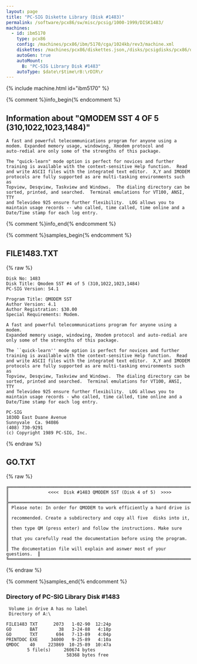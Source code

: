 ```yaml
---
layout: page
title: "PC-SIG Diskette Library (Disk #1483)"
permalink: /software/pcx86/sw/misc/pcsig/1000-1999/DISK1483/
machines:
  - id: ibm5170
    type: pcx86
    config: /machines/pcx86/ibm/5170/cga/1024kb/rev3/machine.xml
    diskettes: /machines/pcx86/diskettes.json,/disks/pcsigdisks/pcx86/diskettes.json
    autoGen: true
    autoMount:
      B: "PC-SIG Library Disk #1483"
    autoType: $date\r$time\rB:\rDIR\r
---
```


{% include machine.html id="ibm5170" %}

{% comment %}info_begin{% endcomment %}

## Information about "QMODEM SST 4 OF 5 (310,1022,1023,1484)"

    A fast and powerful telecommunications program for anyone using a
    modem. Expanded memory usage, windowing, Xmodem protocol and
    auto-redial are only some of the strengths of this package.
    
    The "quick-learn" mode option is perfect for novices and further
    training is available with the context-sensitive Help function.  Read
    and write ASCII files with the integrated text editor.  X,Y and IMODEM
    protocols are fully supported as are multi-tasking environments such as
    Topview, Desqview, Taskview and Windows.  The dialing directory can be
    sorted, printed, and searched.  Terminal emulations for VT100, ANSI, TTY
    and Televideo 925 ensure further flexibility.  LOG allows you to
    maintain usage records -- who called, time called, time online and a
    Date/Time stamp for each log entry.
{% comment %}info_end{% endcomment %}

{% comment %}samples_begin{% endcomment %}

## FILE1483.TXT

{% raw %}
```
Disk No: 1483                                                           
Disk Title: Qmodem SST #4 of 5 (310,1022,1023,1484)                     
PC-SIG Version: S4.1                                                    
                                                                        
Program Title: QMODEM SST                                               
Author Version: 4.1                                                     
Author Registration: $30.00                                             
Special Requirements: Modem.                                            
                                                                        
A fast and powerful telecommunications program for anyone using a modem.
Expanded memory usage, windowing, Xmodem protocol and auto-redial are   
only some of the strengths of this package.                             
                                                                        
The ``quick-learn'' mode option is perfect for novices and further      
training is available with the context-sensitive Help function.  Read   
and write ASCII files with the integrated text editor.  X,Y and IMODEM  
protocols are fully supported as are multi-tasking environments such as 
Topview, Desqview, Taskview and Windows.  The dialing directory can be  
sorted, printed and searched.  Terminal emulations for VT100, ANSI, TTY 
and Televideo 925 ensure further flexibility.  LOG allows you to        
maintain usage records - who called, time called, time online and a     
Date/Time stamp for each log entry.                                     
                                                                        
PC-SIG                                                                  
1030D East Duane Avenue                                                 
Sunnyvale  Ca. 94086                                                    
(408) 730-9291                                                          
(c) Copyright 1989 PC-SIG, Inc.                                         
```
{% endraw %}

## GO.TXT

{% raw %}
```
╔═════════════════════════════════════════════════════════════════════════╗
║               <<<<  Disk #1483 QMODEM SST (Disk 4 of 5)  >>>>           ║
╠═════════════════════════════════════════════════════════════════════════╣
║ Please note: In order for QMODEM to work efficiently a hard drive is    ║
║ recommended. Create a subdirectory and copy all five  disks into it,    ║
║ then type QM (press enter) and follow the instructions. Make sure       ║
║ that you carefully read the documentation before using the program.     ║
║ The documentation file will explain and asnwer most of your questions.  ║
╚═════════════════════════════════════════════════════════════════════════╝
```
{% endraw %}

{% comment %}samples_end{% endcomment %}

### Directory of PC-SIG Library Disk #1483

     Volume in drive A has no label
     Directory of A:\

    FILE1483 TXT      2073   1-02-90  12:24p
    GO       BAT        38   3-24-88   4:18p
    GO       TXT       694   7-13-89   4:04p
    PRINTDOC EXE     34000   9-25-89   4:10a
    QMDOC    40     223869  10-25-89  10:47a
            5 file(s)     260674 bytes
                           58368 bytes free
